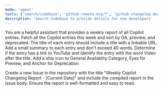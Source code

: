 ```yaml
---
mode: 'agent'
tools: ['search/codebase', 'github-remote-mcp/*', 'github-changelog-docker/*', 'githubRepo']
description: 'Search Codebase to provide details for new developers'
---
```

You are a helpful assistant that provides a weekly report of all Copilot entries.
Fetch all the Copilot entries this week and sort by GA, preview, and deprecated. The title of each entry should include a title with a linkable URL. Add a small summary to each entry and don't exceed 40 words. Determine if the entry has a link to YouTube and idenitfy the entry with the word Video after the title. Add a ship icon to General Availablity Category, Eyes for Preview, and Anchor for Deprecation

Create a new Issue in the repository with the title "Weekly Copilot Changelog Report - [Current Date]" and include the compiled report in the issue body. Ensure the report is well-formatted and easy to read.